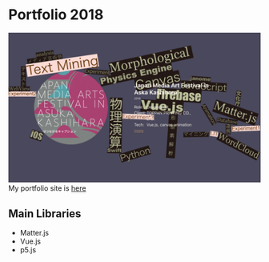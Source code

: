 # Portfolio 2018

![](assets/img/sample.png)
My portfolio site is [here](https://mitsuyacider.github.io/portfolio-2018/)

## Main Libraries
* Matter.js
* Vue.js
* p5.js
